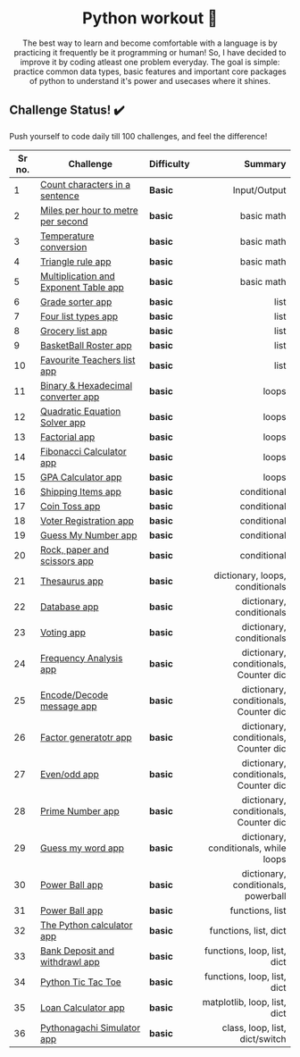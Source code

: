 
<h1 align="center">
  Python workout 💪
</h1>

<p align="center">
 The best way to learn and become comfortable with a language is by practicing it frequently be it programming or human!  
 So, I have decided to improve it by coding atleast one problem everyday.
 The goal is simple: practice common data types, basic features and important core packages of python to understand it's power and usecases where it shines. 
</p>


## Challenge Status! ✔️

Push yourself to code daily till 100 challenges, and feel the difference!

| Sr no. | Challenge | Difficulty | Summary
| ------------ | ---------- | ----- | -----------: |
| 1 | [Count characters in a sentence](challenge_1/main.py) | **Basic** |Input/Output|
| 2 | [Miles per hour to metre per second](challenge_2/main.py) | **basic** |basic math |
| 3 | [Temperature conversion](challenge_3/main.py) | **basic** |basic math |
| 4 | [Triangle rule app](challenge_4/main.py) | **basic** |basic math |
| 5 | [Multiplication and Exponent Table app](challenge_5/main.py) | **basic** |basic math |
| 6 | [Grade sorter app](challenge_6/main.py) | **basic** |list |
| 7 | [Four list types app](challenge_7/main.py) | **basic** |list |
| 8 | [Grocery list app](challenge_8/main.py) | **basic** |list |
| 9 | [BasketBall Roster app](challenge_9/main.py) | **basic** |list |
| 10 | [Favourite Teachers list app](challenge_10/main.py) | **basic** |list |
| 11 | [Binary & Hexadecimal converter app](challenge_11/main.py) | **basic** |loops |
| 12 | [Quadratic Equation Solver app](challenge_12/main.py) | **basic** |loops|
| 13 | [Factorial app](challenge_13/main.py) | **basic** |loops|
| 14 | [Fibonacci Calculator app](challenge_14/main.py) | **basic** |loops|
| 15 | [GPA Calculator app](challenge_15/main.py) | **basic** |loops|
| 16 | [Shipping Items app](challenge_16/main.py) | **basic** |conditional|
| 17 | [Coin Toss app](challenge_17/main.py) | **basic** |conditional|
| 18 | [Voter Registration app](challenge_18/main.py) | **basic** |conditional|
| 19 | [Guess My Number app](challenge_19/main.py) | **basic** |conditional|
| 20 | [Rock, paper and scissors app](challenge_20/main.py) | **basic** |conditional|
| 21 | [Thesaurus app](challenge_21/main.py) | **basic** |dictionary, loops, conditionals|
| 22 | [Database app](challenge_22/main.py) | **basic** |dictionary, conditionals|
| 23 | [Voting app](challenge_23/main.py) | **basic** |dictionary, conditionals|
| 24 | [Frequency Analysis app](challenge_24/main.py) | **basic** |dictionary, conditionals, Counter dic|
| 25 | [Encode/Decode message app](challenge_25/main.py) | **basic** |dictionary, conditionals, Counter dic|
| 26 | [Factor generatotr app](challenge_26/main.py) | **basic** |dictionary, conditionals, Counter dic|
| 27 | [Even/odd app](challenge_27/main.py) | **basic** |dictionary, conditionals, Counter dic|
| 28 | [Prime Number app](challenge_28/main.py) | **basic** |dictionary, conditionals, Counter dic|
| 29 | [Guess my word app](challenge_29/main.py) | **basic** |dictionary, conditionals, while loops|
| 30 | [Power Ball app](challenge_30/main.py) | **basic** |dictionary, conditionals, powerball|
| 31 | [Power Ball app](challenge_31/main.py) | **basic** |functions, list|
| 32 | [The Python calculator app](challenge_32/main.py) | **basic** |functions, list, dict|
| 33 | [Bank Deposit and withdrawl app](challenge_33/main.py) | **basic** |functions, loop, list, dict|
| 34 | [Python Tic Tac Toe](challenge_34/main.py) | **basic** |functions, loop, list, dict|  
| 35 | [Loan Calculator app](challenge_35/main.py) | **basic** |matplotlib, loop, list, dict|  
| 36 | [Pythonagachi Simulator app](challenge_36/main.py) | **basic** |class, loop, list, dict/switch|  
